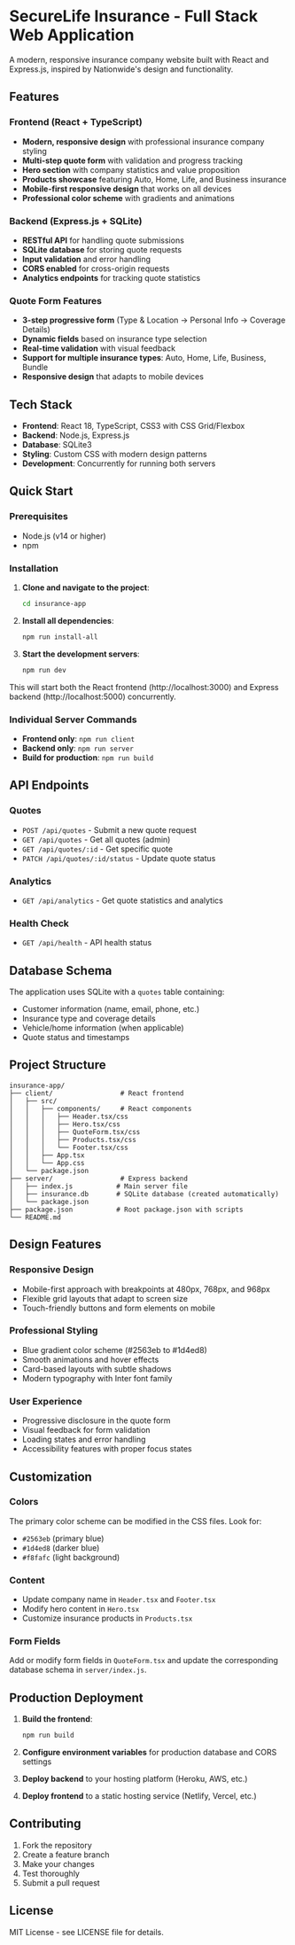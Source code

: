 # SecureLife Insurance - Full Stack Web Application

A modern, responsive insurance company website built with React and Express.js, inspired by Nationwide's design and functionality.

## Features

### Frontend (React + TypeScript)
- **Modern, responsive design** with professional insurance company styling
- **Multi-step quote form** with validation and progress tracking
- **Hero section** with company statistics and value proposition
- **Products showcase** featuring Auto, Home, Life, and Business insurance
- **Mobile-first responsive design** that works on all devices
- **Professional color scheme** with gradients and animations

### Backend (Express.js + SQLite)
- **RESTful API** for handling quote submissions
- **SQLite database** for storing quote requests
- **Input validation** and error handling
- **CORS enabled** for cross-origin requests
- **Analytics endpoints** for tracking quote statistics

### Quote Form Features
- **3-step progressive form** (Type & Location → Personal Info → Coverage Details)
- **Dynamic fields** based on insurance type selection
- **Real-time validation** with visual feedback
- **Support for multiple insurance types**: Auto, Home, Life, Business, Bundle
- **Responsive design** that adapts to mobile devices

## Tech Stack

- **Frontend**: React 18, TypeScript, CSS3 with CSS Grid/Flexbox
- **Backend**: Node.js, Express.js
- **Database**: SQLite3
- **Styling**: Custom CSS with modern design patterns
- **Development**: Concurrently for running both servers

## Quick Start

### Prerequisites
- Node.js (v14 or higher)
- npm

### Installation

1. **Clone and navigate to the project**:
   ```bash
   cd insurance-app
   ```

2. **Install all dependencies**:
   ```bash
   npm run install-all
   ```

3. **Start the development servers**:
   ```bash
   npm run dev
   ```

This will start both the React frontend (http://localhost:3000) and Express backend (http://localhost:5000) concurrently.

### Individual Server Commands

- **Frontend only**: `npm run client`
- **Backend only**: `npm run server`
- **Build for production**: `npm run build`

## API Endpoints

### Quotes
- `POST /api/quotes` - Submit a new quote request
- `GET /api/quotes` - Get all quotes (admin)
- `GET /api/quotes/:id` - Get specific quote
- `PATCH /api/quotes/:id/status` - Update quote status

### Analytics
- `GET /api/analytics` - Get quote statistics and analytics

### Health Check
- `GET /api/health` - API health status

## Database Schema

The application uses SQLite with a `quotes` table containing:
- Customer information (name, email, phone, etc.)
- Insurance type and coverage details
- Vehicle/home information (when applicable)
- Quote status and timestamps

## Project Structure

```
insurance-app/
├── client/                 # React frontend
│   ├── src/
│   │   ├── components/     # React components
│   │   │   ├── Header.tsx/css
│   │   │   ├── Hero.tsx/css
│   │   │   ├── QuoteForm.tsx/css
│   │   │   ├── Products.tsx/css
│   │   │   └── Footer.tsx/css
│   │   ├── App.tsx
│   │   └── App.css
│   └── package.json
├── server/                 # Express backend
│   ├── index.js           # Main server file
│   ├── insurance.db       # SQLite database (created automatically)
│   └── package.json
├── package.json           # Root package.json with scripts
└── README.md
```

## Design Features

### Responsive Design
- Mobile-first approach with breakpoints at 480px, 768px, and 968px
- Flexible grid layouts that adapt to screen size
- Touch-friendly buttons and form elements on mobile

### Professional Styling
- Blue gradient color scheme (#2563eb to #1d4ed8)
- Smooth animations and hover effects
- Card-based layouts with subtle shadows
- Modern typography with Inter font family

### User Experience
- Progressive disclosure in the quote form
- Visual feedback for form validation
- Loading states and error handling
- Accessibility features with proper focus states

## Customization

### Colors
The primary color scheme can be modified in the CSS files. Look for:
- `#2563eb` (primary blue)
- `#1d4ed8` (darker blue)
- `#f8fafc` (light background)

### Content
- Update company name in `Header.tsx` and `Footer.tsx`
- Modify hero content in `Hero.tsx`
- Customize insurance products in `Products.tsx`

### Form Fields
Add or modify form fields in `QuoteForm.tsx` and update the corresponding database schema in `server/index.js`.

## Production Deployment

1. **Build the frontend**:
   ```bash
   npm run build
   ```

2. **Configure environment variables** for production database and CORS settings

3. **Deploy backend** to your hosting platform (Heroku, AWS, etc.)

4. **Deploy frontend** to a static hosting service (Netlify, Vercel, etc.)

## Contributing

1. Fork the repository
2. Create a feature branch
3. Make your changes
4. Test thoroughly
5. Submit a pull request

## License

MIT License - see LICENSE file for details.
